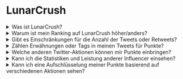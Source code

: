 # LunarCrush

<details>

<summary>Was ist LunarCrush?</summary>

LunarCrush ist eine Plattform, die maschinelles Lernen und Datenanalyse verwendet, um Einblicke in Kryptowährungsmärkte zu bieten. Sie analysiert die Aktivitäten in sozialen Medien und die Stimmung der Benutzer, um einen umfassenden Überblick über verschiedene Kryptowährungen zu geben. Das Ziel der Plattform ist es, Investoren durch Echtzeitmetriken und Analysen bei informierten Entscheidungen zu unterstützen.

Wir verwenden LunarCrush als Datenanbieter in dieser Herausforderung.

Weitere Informationen zu LunarCrush finden Sie [hier](https://lunarcrush.com/faq).

</details>

<details>

<summary>Warum ist mein Ranking auf LunarCrush höher/anders?</summary>

Wir verwenden ein internes Bewertungssystem, um fairere Chancen für alle Teilnehmer zu gewährleisten.

</details>

<details>

<summary>Gibt es Einschränkungen für die Anzahl der Tweets oder Retweets?</summary>

Nein, vermeiden Sie einfach Spamming oder die Verwendung irrelevanter Tags.

</details>

<details>

<summary>Zählen Erwähnungen oder Tags in meinen Tweets für Punkte?</summary>

Ja, indirekt. Erwähnungen können zu einer größeren Reichweite führen, und eine größere Reichweite kann Ihr Einflussranking erhöhen, was Ihnen wiederum mehr Punkte einbringt. Tags sind entscheidend, damit Ihre Tweets erkannt werden. Stellen Sie sicher, dass Sie #XBorg, $XBG und #XBG verwenden.

</details>

<details>

<summary>Welche anderen Twitter-Aktionen können mir Punkte einbringen?</summary>

Likes, Kommentare, Retweets und die Steigerung Ihrer Follower-Zahl sind alles indirekte Faktoren, die Ihr Einflussranking verbessern können.

</details>

<details>

<summary>Kann ich die Statistiken und Leistung anderer Influencer einsehen?</summary>

Besuchen Sie unsere Rangliste. <mark style="color:red;">\[LINK ZUR RANGLISTE]</mark>\
Eine detailliertere Ansicht und Analyse finden Sie [hier](https://lunarcrush.com/cryptocurrency-influencers?symbol=XBG\&metric=influencers\_influential).

</details>

<details>

<summary>Kann ich eine Aufschlüsselung meiner Punkte basierend auf verschiedenen Aktionen sehen?</summary>

Sie erhalten Punkte basierend auf Ihrem täglichen Twitter-Engagement, wie es von LunarCrush gemessen wird. Da LunarCrush ihre genaue Bewertungsmethodik nicht offenlegt, können wir keine weiteren spezifischen Informationen zu diesem Aspekt bereitstellen.

</details>
